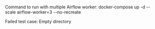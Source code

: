 Command to run with multiple Airflow worker:
docker-compose up -d --scale airflow-worker=3 --no-recreate


Failed test case: Empty directory
